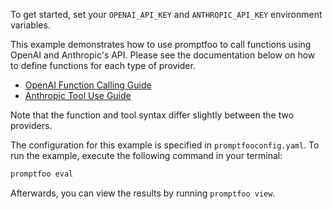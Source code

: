 To get started, set your `OPENAI_API_KEY` and `ANTHROPIC_API_KEY` environment variables.

This example demonstrates how to use promptfoo to call functions using OpenAI and Anthropic's API.
Please see the documentation below on how to define functions for each type of provider.

- [OpenAI Function Calling Guide](https://platform.openai.com/docs/guides/function-calling)
- [Anthropic Tool Use Guide](https://docs.anthropic.com/en/docs/tool-use)

Note that the function and tool syntax differ slightly between the two providers.

The configuration for this example is specified in `promptfooconfig.yaml`. To run the example, execute the following command in your terminal:

```sh
promptfoo eval
```

Afterwards, you can view the results by running `promptfoo view`.
